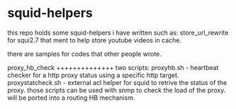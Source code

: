 squid-helpers
=============
this repo holds some squid-helpers i have written such as:
store_url_rewrite for squi2.7 that ment to help store youtube videos in cache.

there are samples for codes that other people wrote.

proxy_hb_check
++++++++++++++
two scripts:
proxyhb.sh - heartbeat checker for a http proxy status using a specific http target.
proxystatcheck.sh - external acl helper for squid to retrive the status of the proxy.
those scripts can be used with snmp to check the load of the proxy.
will be ported into a routing HB mechanism.

